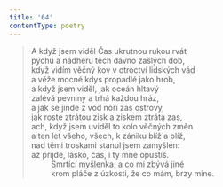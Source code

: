 ```yaml
---
title: '64'
contentType: poetry
---
```


> A když jsem viděl Čas ukrutnou rukou rvát  
> pýchu a nádheru těch dávno zašlých dob,  
> když vidím věčný kov v otroctví lidských vád  
> a věže mocné kdys propadlé jako hrob,  
> a když jsem viděl, jak oceán hltavý  
> zalévá pevniny a trhá každou hráz,  
> a jak se jinde z vod noří zas ostrovy,  
> jak roste ztrátou zisk a ziskem ztráta zas,  
> ach, když jsem uviděl to kolo věčných změn  
> a ten let všeho, všech, k zániku blíž a blíž,  
> nad těmi troskami stanul jsem zamyšlen:  
> až přijde, lásko, čas, i ty mne opustíš.  
>          Smrtící myšlenka; a co mi zbývá jiné  
>          krom pláče z úzkosti, že co mám, brzy mine.
